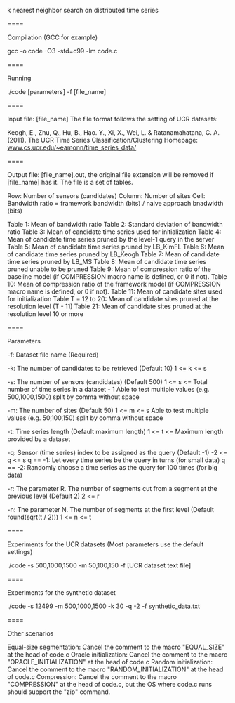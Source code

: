 k nearest neighbor search on distributed time series

====

Compilation (GCC for example)

gcc -o code -O3 -std=c99 -lm code.c

====

Running

./code [parameters] -f [file_name]

====

Input file: [file_name]
The file format follows the setting of UCR datasets:

Keogh, E., Zhu, Q., Hu, B., Hao. Y.,  Xi, X., Wei, L. & Ratanamahatana, C. A.
(2011). The UCR Time Series Classification/Clustering Homepage:
www.cs.ucr.edu/~eamonn/time_series_data/

====

Output file: [file_name].out, the original file extension will be removed if [file_name] has it.
The file is a set of tables.

Row: Number of sensors (candidates)
Column: Number of sites
Cell: Bandwidth ratio = framework bandwidth (bits) / naive approach bnadwidth (bits)

Table 1: Mean of bandwidth ratio
Table 2: Standard deviation of bandwidth ratio
Table 3: Mean of candidate time series used for initialization
Table 4: Mean of candidate time series pruned by the level-1 query in the server
Table 5: Mean of candidate time series pruned by LB_KimFL
Table 6: Mean of candidate time series pruned by LB_Keogh
Table 7: Mean of candidate time series pruned by LB_MS
Table 8: Mean of candidate time series pruned unable to be pruned
Table 9: Mean of compression ratio of the baseline model (if COMPRESSION macro name is defined, or 0 if not).
Table 10: Mean of compression ratio of the framework model (if COMPRESSION macro name is defined, or 0 if not).
Table 11: Mean of candidate sites used for initialization
Table T = 12 to 20: Mean of candidate sites pruned at the resolution level (T - 11)
Table 21: Mean of candidate sites pruned at the resolution level 10 or more

====

Parameters

-f: Dataset file name (Required)

-k: The number of candidates to be retrieved (Default 10)
	1 <= k <= s

-s: The number of sensors (candidates) (Default 500)
	1 <= s <= Total number of time series in a dataset - 1
	Able to test multiple values (e.g. 500,1000,1500) split by comma without space

-m: The number of sites (Default 50)
	1 <= m <= s
	Able to test multiple values (e.g. 50,100,150) split by comma without space

-t: Time series length (Default maximum length)
	1 <= t <= Maximum length provided by a dataset

-q: Sensor (time series) index to be assigned as the query (Default -1)
	-2 <= q <= s
	q == -1: Let every time series be the query in turns (for small data)
	q == -2: Randomly choose a time series as the query for 100 times (for big data)

-r: The parameter R. The number of segments cut from a segment at the previous level (Default 2)
	2 <= r

-n: The parameter N. The number of segments at the first level (Default round(sqrt(t / 2)))
	1 <= n <= t

====

Experiments for the UCR datasets (Most parameters use the default settings)

./code -s 500,1000,1500 -m 50,100,150 -f [UCR dataset text file]

====

Experiments for the synthetic dataset

./code -s 12499 -m 500,1000,1500 -k 30 -q -2 -f synthetic_data.txt

====

Other scenarios

Equal-size segmentation: Cancel the comment to the macro "EQUAL_SIZE" at the head of code.c
Oracle initialization: Cancel the comment to the macro "ORACLE_INITIALIZATION" at the head of code.c
Random initialization: Cancel the comment to the macro "RANDOM_INITIALIZATION" at the head of code.c
Compression: Cancel the comment to the macro "COMPRESSION" at the head of code.c, but the OS where code.c runs should support the "zip" command.
